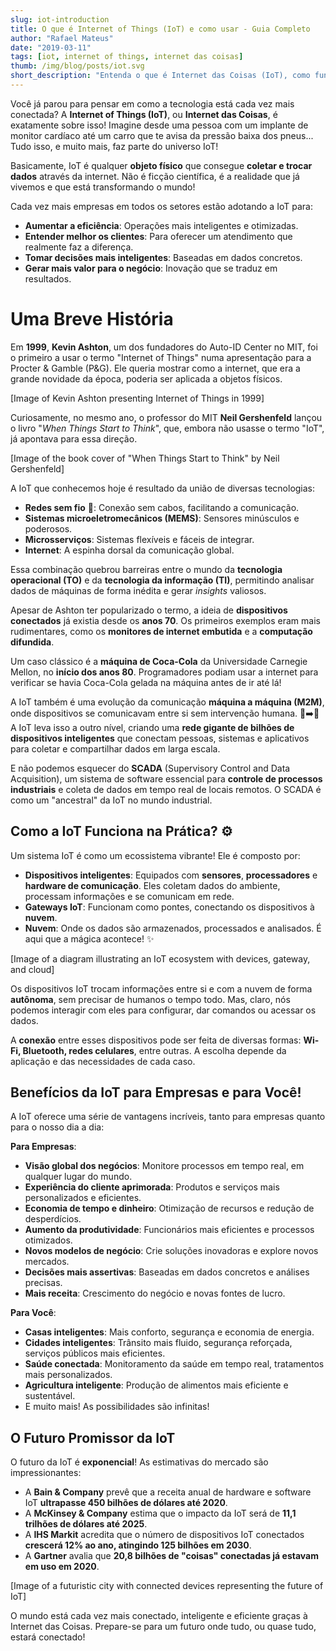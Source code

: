 ```yaml
---
slug: iot-introduction
title: O que é Internet of Things (IoT) e como usar - Guia Completo
author: "Rafael Mateus"
date: "2019-03-11"
tags: [iot, internet of things, internet das coisas]
thumb: /img/blog/posts/iot.svg
short_description: "Entenda o que é Internet das Coisas (IoT), como funciona, exemplos práticos e o impacto dessa tecnologia no mundo."
---
```


Você já parou para pensar em como a tecnologia está cada vez mais conectada? A **Internet of Things (IoT)**, ou **Internet das Coisas**, é exatamente sobre isso! Imagine desde uma pessoa com um implante de monitor cardíaco até um carro que te avisa da pressão baixa dos pneus... Tudo isso, e muito mais, faz parte do universo IoT!

Basicamente, IoT é qualquer **objeto físico** que consegue **coletar e trocar dados** através da internet. Não é ficção científica, é a realidade que já vivemos e que está transformando o mundo!

Cada vez mais empresas em todos os setores estão adotando a IoT para:

- **Aumentar a eficiência**: Operações mais inteligentes e otimizadas.
- **Entender melhor os clientes**: Para oferecer um atendimento que realmente faz a diferença.
- **Tomar decisões mais inteligentes**: Baseadas em dados concretos.
- **Gerar mais valor para o negócio**: Inovação que se traduz em resultados.

# Uma Breve História

Em **1999**, **Kevin Ashton**, um dos fundadores do Auto-ID Center no MIT, foi o primeiro a usar o termo "Internet of Things" numa apresentação para a Procter & Gamble (P&G). Ele queria mostrar como a internet, que era a grande novidade da época, poderia ser aplicada a objetos físicos.

[Image of Kevin Ashton presenting Internet of Things in 1999]

Curiosamente, no mesmo ano, o professor do MIT **Neil Gershenfeld** lançou o livro "_When Things Start to Think_", que, embora não usasse o termo "IoT", já apontava para essa direção.

[Image of the book cover of "When Things Start to Think" by Neil Gershenfeld]

A IoT que conhecemos hoje é resultado da união de diversas tecnologias:

- **Redes sem fio** 📡: Conexão sem cabos, facilitando a comunicação.
- **Sistemas microeletromecânicos (MEMS)**: Sensores minúsculos e poderosos.
- **Microsserviços**: Sistemas flexíveis e fáceis de integrar.
- **Internet**: A espinha dorsal da comunicação global.

Essa combinação quebrou barreiras entre o mundo da **tecnologia operacional (TO)** e da **tecnologia da informação (TI)**, permitindo analisar dados de máquinas de forma inédita e gerar _insights_ valiosos.

Apesar de Ashton ter popularizado o termo, a ideia de **dispositivos conectados** já existia desde os **anos 70**. Os primeiros exemplos eram mais rudimentares, como os **monitores de internet embutida** e a **computação difundida**.

Um caso clássico é a **máquina de Coca-Cola** da Universidade Carnegie Mellon, no **início dos anos 80**. Programadores podiam usar a internet para verificar se havia Coca-Cola gelada na máquina antes de ir até lá!

A IoT também é uma evolução da comunicação **máquina a máquina (M2M)**, onde dispositivos se comunicavam entre si sem intervenção humana. 🤖➡️🤖 A IoT leva isso a outro nível, criando uma **rede gigante de bilhões de dispositivos inteligentes** que conectam pessoas, sistemas e aplicativos para coletar e compartilhar dados em larga escala.

E não podemos esquecer do **SCADA** (Supervisory Control and Data Acquisition), um sistema de software essencial para **controle de processos industriais** e coleta de dados em tempo real de locais remotos. O SCADA é como um "ancestral" da IoT no mundo industrial.

## Como a IoT Funciona na Prática? ⚙️

Um sistema IoT é como um ecossistema vibrante! Ele é composto por:

- **Dispositivos inteligentes**: Equipados com **sensores**, **processadores** e **hardware de comunicação**. Eles coletam dados do ambiente, processam informações e se comunicam em rede.
- **Gateways IoT**: Funcionam como pontes, conectando os dispositivos à **nuvem**.
- **Nuvem**: Onde os dados são armazenados, processados e analisados. É aqui que a mágica acontece! ✨

[Image of a diagram illustrating an IoT ecosystem with devices, gateway, and cloud]

Os dispositivos IoT trocam informações entre si e com a nuvem de forma **autônoma**, sem precisar de humanos o tempo todo. Mas, claro, nós podemos interagir com eles para configurar, dar comandos ou acessar os dados.

A **conexão** entre esses dispositivos pode ser feita de diversas formas: **Wi-Fi, Bluetooth, redes celulares**, entre outras. A escolha depende da aplicação e das necessidades de cada caso.

## Benefícios da IoT para Empresas e para Você!

A IoT oferece uma série de vantagens incríveis, tanto para empresas quanto para o nosso dia a dia:

**Para Empresas**:

- **Visão global dos negócios**: Monitore processos em tempo real, em qualquer lugar do mundo.
- **Experiência do cliente aprimorada**: Produtos e serviços mais personalizados e eficientes.
- **Economia de tempo e dinheiro**: Otimização de recursos e redução de desperdícios.
- **Aumento da produtividade**: Funcionários mais eficientes e processos otimizados.
- **Novos modelos de negócio**: Crie soluções inovadoras e explore novos mercados.
- **Decisões mais assertivas**: Baseadas em dados concretos e análises precisas.
- **Mais receita**: Crescimento do negócio e novas fontes de lucro.

**Para Você**:

- **Casas inteligentes**: Mais conforto, segurança e economia de energia.
- **Cidades inteligentes**: Trânsito mais fluido, segurança reforçada, serviços públicos mais eficientes.
- **Saúde conectada**: Monitoramento da saúde em tempo real, tratamentos mais personalizados.
- **Agricultura inteligente**: Produção de alimentos mais eficiente e sustentável.
- E muito mais! As possibilidades são infinitas!

## O Futuro Promissor da IoT

O futuro da IoT é **exponencial**! As estimativas do mercado são impressionantes:

- A **Bain & Company** prevê que a receita anual de hardware e software IoT **ultrapasse 450 bilhões de dólares até 2020**.
- A **McKinsey & Company** estima que o impacto da IoT será de **11,1 trilhões de dólares até 2025**.
- A **IHS Markit** acredita que o número de dispositivos IoT conectados **crescerá 12% ao ano, atingindo 125 bilhões em 2030**.
- A **Gartner** avalia que **20,8 bilhões de "coisas" conectadas já estavam em uso em 2020**.

[Image of a futuristic city with connected devices representing the future of IoT]

O mundo está cada vez mais conectado, inteligente e eficiente graças à Internet das Coisas. Prepare-se para um futuro onde tudo, ou quase tudo, estará conectado!

